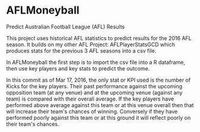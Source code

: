 # AFLMoneyball
Predict Australian Football League (AFL) Results

This project uses historical AFL statistics to predict results for the 2016 AFL season. It builds on my other AFL Project: AFLPlayerStatsGCD which produces stats for the previous 3 AFL seasons into a csv file.

In AFLMoneyball the first step is to import the csv file into a R dataframe, then use key players and key stats to predict the outcome.

In this commit as of Mar 17, 2016, the only stat or KPI used is the number of Kicks for the key players. Their past performance against the upcoming opposition team (at any venue) and at the upcoming venue (against any team) is compared with their overall average. If the key players have performed above average against this team or at this venue overall then that will increase their team's chances of winning. Conversely if they have performed poorly against this team or at this ground it will reflect poorly on their team's chances.

